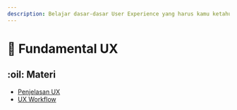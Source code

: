 ```yaml
---
description: Belajar dasar-dasar User Experience yang harus kamu ketahui
---
```


# 📍 Fundamental UX

## :oil: Materi

* [Penjelasan UX](definisi.md)
* [UX Workflow](ux-workflow.md)


